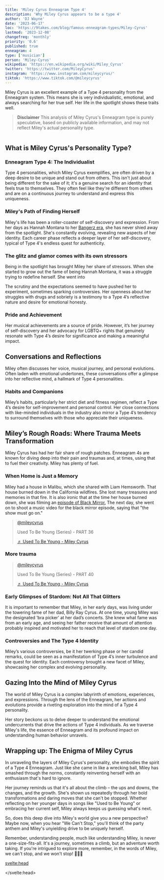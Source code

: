 ```yaml
---
title: 'Miley Cyrus Enneagram Type 4'
description: 'Why Miley Cyrus appears to be a type 4'
author: 'DJ Wayne'
date: '2023-06-17'
loc: 'https://9takes.com/blog/famous-enneagram-types/Miley-Cyrus'
lastmod: '2023-12-08'
changefreq: 'monthly'
priority: '0.6'
published: true
enneagram: 4
type: ['musician']
person: 'Miley-Cyrus'
wikipedia: 'https://en.wikipedia.org/wiki/Miley_Cyrus'
twitter: 'https://twitter.com/MileyCyrus'
instagram: 'https://www.instagram.com/mileycyrus/'
tiktok: 'https://www.tiktok.com/@mileycyrus'
---
```


<script>
	import  PopCard  from "../../../lib/components/atoms/PopCard.svelte";
</script>

<p class="firstLetter">Miley Cyrus is an excellent example of a Type 4 personality from the Enneagram system. This means she is very individualistic, emotional, and always searching for her true self. Her life in the spotlight shows these traits well.
</p>

> **Disclaimer** This analysis of Miley Cyrus's Enneagram type is purely speculative, based on publicly available information, and may not reflect Miley's actual personality type.

<div
    style="display: flex;
    justify-content: center;
    margin: 1rem 0;
    "
>
    <PopCard
        image={`/types/4s/${'Miley-Cyrus'}.webp`}
        showIcon={false}
        enneagramType="4"
        displayText="Miley Cyrus"
        subtext=""
    />
</div>

## What is Miley Cyrus's Personality Type?

### Enneagram Type 4: The Individualist

Type 4 personalities, which Miley Cyrus exemplifies, are often driven by a deep desire to be unique and stand out from others. This isn't just about being different for the sake of it; it's a genuine search for an identity that feels true to themselves. They often feel like they're different from others and are on a continuous journey to understand and express this uniqueness.

### Miley's Path of Finding Herself

Miley's life has been a roller-coaster of self-discovery and expression. From her days as Hannah Montana to her <a class="external-link" target="_blank" rel="noopener noreferrer" href="https://www.billboard.com/music/music-news/miley-cyrus-bangerz-era-harshly-judged-1235331972/">Bangerz era</a>, she has never shied away from the spotlight. She's constantly evolving, revealing new aspects of her identity. Each career phase reflects a deeper layer of her self-discovery, typical of Type 4's endless quest for authenticity.

### The glitz and glamor comes with its own stressors

Being in the spotlight has brought Miley her share of stressors. When she started to grow out the fame of being Hannah Montana, it was a struggle trying to redefine herself. She went into

The scrutiny and the expectations seemed to have pushed her to experiment, sometimes sparking controversies. Her openness about her struggles with drugs and sobriety is a testimony to a Type 4’s reflective nature and desire for emotional honesty.

### Pride and Achievement

Her musical achievements are a source of pride. However, it’s her journey of self-discovery and her advocacy for LGBTQ+ rights that genuinely resonate with Type 4’s desire for significance and making a meaningful impact.

## Conversations and Reflections

Miley often discusses her voice, musical journey, and personal evolutions. Often laden with emotional undertones, these conversations offer a glimpse into her reflective mind, a hallmark of Type 4 personalities.

### Habits and Companions

Miley’s habits, particularly her strict diet and fitness regimen, reflect a Type 4’s desire for self-improvement and personal control. Her close connections with like-minded individuals in the industry also mirror a Type 4’s tendency to surround themselves with those who appreciate their uniqueness.

## Miley’s Rough Roads: Where Trauma Meets Transformation

Miley Cyrus has had her fair share of rough patches. Enneagram 4s are known for diving deep into their pain and traumas and, at times, using that to fuel their creativity. Miley has plenty of fuel.

### When Home is Just a Memory

Miley had a house in Malibu, which she shared with Liam Hemsworth. That house burned down in the California wildfires. She lost many treasures and memories in that fire. It is also ironic that at the time her house burned down, she was filming an <a class="external-link" target="_blank" rel="noopener noreferrer" href="https://www.hollywoodreporter.com/tv/tv-news/miley-cyrus-filming-black-mirror-malibu-house-burned-down-anxiety-attacks-1235584022/">episode of Black Mirror.</a> The next day, she went on to shoot a music video for the black mirror episode, saying that "the show must go on."

<blockquote class="tiktok-embed" cite="https://www.tiktok.com/@mileycyrus/video/7275325888546245918" data-video-id="7275325888546245918" style="max-width: 605px;min-width: 325px;" > <section> <a target="_blank" title="@mileycyrus" href="https://www.tiktok.com/@mileycyrus?refer=embed">@mileycyrus</a> <p>Used To Be Young (Series) - PART 36</p> <a target="_blank" title="♬ Used To Be Young - Miley Cyrus" href="https://www.tiktok.com/music/Used-To-Be-Young-7270927725950076930?refer=embed">♬ Used To Be Young - Miley Cyrus</a> </section> </blockquote>

<!-- <div class="iframe-container">
<iframe width="560" height="315" src="https://www.youtube.com/embed/BTsW30Ur0sg?si=AO0LuvQ42wK7SbEh" title="YouTube video player" frameborder="0" allow="accelerometer; autoplay; clipboard-write; encrypted-media; gyroscope; picture-in-picture; web-share" allowfullscreen></iframe>
</div> -->

### More trauma

<blockquote class="tiktok-embed" cite="https://www.tiktok.com/@mileycyrus/video/7276052920582393118" data-video-id="7276052920582393118" style="max-width: 605px;min-width: 325px;" > <section> <a target="_blank" title="@mileycyrus" href="https://www.tiktok.com/@mileycyrus?refer=embed">@mileycyrus</a> <p>Used To Be Young (Series) - PART 40</p> <a target="_blank" title="♬ Used To Be Young - Miley Cyrus" href="https://www.tiktok.com/music/Used-To-Be-Young-7270927725950076930?refer=embed">♬ Used To Be Young - Miley Cyrus</a> </section> </blockquote>

### Early Glimpses of Stardom: Not All That Glitters

It is important to remember that Miley, in her early days, was living under the towering fame of her dad, Billy Ray Cyrus. At one time, young Miley was the designated ‘bra picker’ at her dad’s concerts. She knew what fame was from an early age, and seeing her father receive that amount of attention probably inspired and motivated her to reach that level of stardom one day.

### Controversies and The Type 4 Identity

Miley’s various controversies, be it her twerking phase or her candid remarks, could be seen as a manifestation of Type 4’s inner turbulence and the quest for identity. Each controversy brought a new facet of Miley, showcasing her complex and evolving personality.

## Gazing Into the Mind of Miley Cyrus

The world of Miley Cyrus is a complex labyrinth of emotions, experiences, and expressions. Through the lens of the Enneagram, her actions and evolutions provide a riveting exploration into the mind of a Type 4 personality.

Her story beckons us to delve deeper to understand the emotional undercurrents that drive the actions of Type 4 individuals. As we traverse Miley's life, the essence of Enneagram and its profound impact on understanding human behavior unravels.

## Wrapping up: The Enigma of Miley Cyrus

In unraveling the layers of Miley Cyrus's personality, she embodies the spirit of a Type 4 Enneagram. Just like she came in like a wrecking ball, Miley has smashed through the norms, constantly reinventing herself with an enthusiasm that's hard to ignore.

Her journey reminds us that it's all about the climb – the ups and downs, the changes, and the growth. She's shown us repeatedly through her bold transformations and daring moves that she can't be stopped. Whether reflecting on her younger days in songs like "Used to Be Young" or embracing her current self, Miley always keeps us guessing what's next.

So, does this deep dive into Miley's world give you a new perspective? Maybe now, when you hear "We Can't Stop," you'll think of the party anthem and Miley's unyielding drive to be uniquely herself.

Remember, understanding people, much like understanding Miley, is never a one-size-fits-all. It's a journey, sometimes a climb, but an adventure worth taking. If you're intrigued to explore more, remember, in the words of Miley, we can't stop, and we won't stop! 🚀🎤🌟

<svelte:head>

 <script async src="https://www.tiktok.com/embed.js"></script>

 <script type="application/ld+json">
{
  "@context": "http://schema.org",
  "@graph": [
    {
      "@type": "Article",
      "articleBody": "This article delves into the personality of Miley Cyrus, showcasing her as a quintessential example of the Enneagram Type 4 - 'The Individualist.' Her journey from being Hannah Montana to a pop music sensation encapsulates Type 4's deep desire for individuality, emotional depth, and a continuous search for self-identity. It explores various phases of Miley's career and life, highlighting how they align with the characteristics of a Type 4 personality.",
      "creator": {
        "@type": "Person",
        "name": "DJ Wayne",
        "sameAs": ["https://www.instagram.com/djwayne3/", "https://www.youtube.com/@djwayne3", "https://www.linkedin.com/in/davidtwayne/", "https://twitter.com/djwayne3"
        ]
      },
      "author": {
        "@type": "Person",
        "name": "DJ Wayne",
        "sameAs": ["https://www.instagram.com/djwayne3/", "https://www.youtube.com/@djwayne3", "https://www.linkedin.com/in/davidtwayne/", "https://twitter.com/djwayne3"
        ]
      },
      "dateModified": {
        "@type": "Date",
        "@value": "2023-12-08"
      },
      "datePublished": {
        "@type": "Date",
        "@value": "2023-12-01"
      },
      "description": "An exploration of Miley Cyrus's personality through the lens of the Enneagram Type 4, discussing her unique traits, emotional depth, and journey of self-discovery.",
      "headline": "Miley Cyrus: A Deep Dive into Her Enneagram Type 4 Personality",
      "image": {
        "@type": "ImageObject",
        "height": 900,
        "url": "https://9takes.com/types/4s/Miley-Cyrus.webp",
        "width": 900
      },
      "mainEntityOfPage": {
        "@id": "https://9takes.com/blog/famous-enneagram-types/Miley-Cyrus",
        "@type": "WebPage"
      },
      "mentions": {
        "@type": "Person",
        "name": "Miley Cyrus",
        "sameAs": ["https://en.wikipedia.org/wiki/Miley_Cyrus", "https://twitter.com/MileyCyrus", "https://www.instagram.com/mileycyrus/"]
      },
      "publisher": {
        "@type": "Organization",
        "sameAs": ["https://www.instagram.com/9takesdotcom/", "https://twitter.com/9takesdotcom"],
        "logo": {
          "@type": "ImageObject",
          "url": "https://9takes.com/brand/darkRubix.png"
        },
        "name": "9takes"
      }
    }
  ]
}

</script>

</svelte:head>
